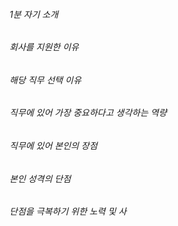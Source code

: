 ###### 1분 자기 소개
###### 회사를 지원한 이유
###### 해당 직무 선택 이유
###### 직무에 있어 가장 중요하다고 생각하는 역량
###### 직무에 있어 본인의 장점
###### 본인 성격의 단점
###### 단점을 극복하기 위한 노력 및 사
###
